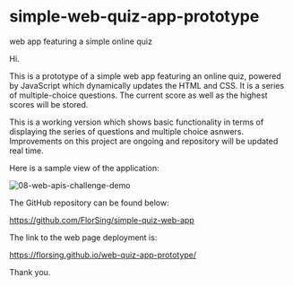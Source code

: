 # simple-web-quiz-app-prototype
web app featuring a simple online quiz

Hi. 

This is a prototype of a simple web app featuring an online quiz, powered by JavaScript which dynamically updates the HTML and CSS. It is a series of multiple-choice questions. The current score as well as the highest scores will be stored.

This is a working version which shows basic functionality in terms of displaying the series of questions and multiple choice asnwers. Improvements on this project are ongoing and repository will be updated real time. 


Here is a sample view of the application:



![08-web-apis-challenge-demo](https://user-images.githubusercontent.com/118206899/213149911-d30a2aff-f9b4-430c-b97a-beb6c8fe28ff.gif)





The GitHub repository can be found below:

https://github.com/FlorSing/simple-quiz-web-app



The link to the web page deployment is:

https://florsing.github.io/web-quiz-app-prototype/




Thank you.

